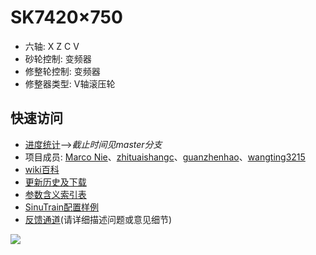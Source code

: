 # SK7420×750

* 六轴: X Z C V
* 砂轮控制: 变频器
* 修整轮控制: 变频器
* 修整器类型: V轴滚压轮

## 快速访问
* [进度统计](https://nie11kun.github.io/Programing_NC/)-->*截止时间见master分支*
* 项目成员: [Marco Nie](https://github.com/nie11kun)、[zhituaishangc](https://github.com/zhituaishangc)、[guanzhenhao](https://github.com/guanzhenhao)、[wangting3215](https://github.com/wangting3215)
* [wiki百科](https://github.com/nie11kun/Programing_NC/wiki)
* [更新历史及下载](https://github.com/nie11kun/Programing_NC/releases)
* [参数含义索引表](https://github.com/nie11kun/Programing_NC/blob/master/Parameter_Index.md)
* [SinuTrain配置样例](https://github.com/nie11kun/Programing_NC/wiki/SinuTrain导出文件样例)
* [反馈通道](https://github.com/nie11kun/Programing_NC/issues)(请详细描述问题或意见细节)


![](https://i.imgur.com/Yc8JG.gif)
